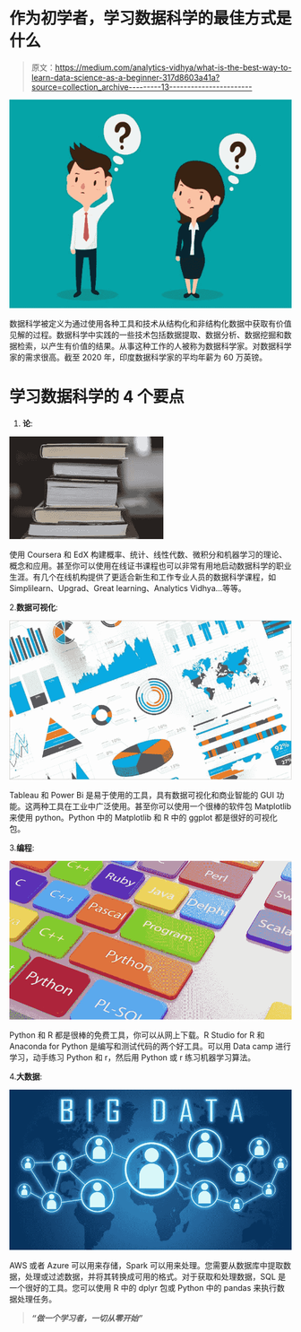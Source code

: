 # 作为初学者，学习数据科学的最佳方式是什么

> 原文：<https://medium.com/analytics-vidhya/what-is-the-best-way-to-learn-data-science-as-a-beginner-317d8603a41a?source=collection_archive---------13----------------------->

![](img/a3179d568ddf8b878c5988a9dcab4987.png)

数据科学被定义为通过使用各种工具和技术从结构化和非结构化数据中获取有价值见解的过程。数据科学中实践的一些技术包括数据提取、数据分析、数据挖掘和数据检索，以产生有价值的结果。从事这种工作的人被称为数据科学家。对数据科学家的需求很高。截至 2020 年，印度数据科学家的平均年薪为 60 万英镑。

# **学习数据科学的 4 个要点**

1.  **论**:

![](img/667f7667c5ea8b0319753a2cc39f4a77.png)

使用 Coursera 和 EdX 构建概率、统计、线性代数、微积分和机器学习的理论、概念和应用。甚至你可以使用在线证书课程也可以非常有用地启动数据科学的职业生涯。有几个在线机构提供了更适合新生和工作专业人员的数据科学课程，如 Simplilearn、Upgrad、Great learning、Analytics Vidhya…等等。

2.**数据可视化**:

![](img/e1d7fc8893b2f3dd50f904f9fa1c461c.png)

Tableau 和 Power Bi 是易于使用的工具，具有数据可视化和商业智能的 GUI 功能。这两种工具在工业中广泛使用。甚至你可以使用一个很棒的软件包 Matplotlib 来使用 python。Python 中的 Matplotlib 和 R 中的 ggplot 都是很好的可视化包。

3.**编程**:

![](img/b73a0859c5c9d897ff2bf8475ed7ec68.png)

Python 和 R 都是很棒的免费工具，你可以从网上下载。R Studio for R 和 Anaconda for Python 是编写和测试代码的两个好工具。可以用 Data camp 进行学习，动手练习 Python 和 r，然后用 Python 或 r 练习机器学习算法。

4.**大数据**:

![](img/8f70778d9b141fe07777bc25a104745d.png)

AWS 或者 Azure 可以用来存储，Spark 可以用来处理。您需要从数据库中提取数据，处理或过滤数据，并将其转换成可用的格式。对于获取和处理数据，SQL 是一个很好的工具。您可以使用 R 中的 dplyr 包或 Python 中的 pandas 来执行数据处理任务。

> ***“做一个学习者，一切从零开始”***